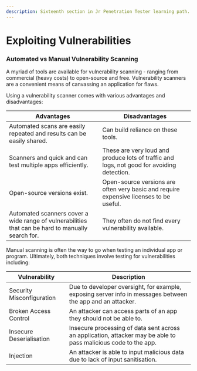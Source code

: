 ```yaml
---
description: Sixteenth section in Jr Penetration Tester learning path.
---
```


# Exploiting Vulnerabilities

### Automated vs Manual Vulnerability Scanning

A myriad of tools are available for vulnerability scanning - ranging from commercial (heavy costs) to open-source and free. Vulnerability scanners are a convenient means of canvassing an application for flaws.

Using a vulnerability scanner comes with various advantages and disadvantages:

| Advantages                                                                                        | Disadvantages                                                                              |
| ------------------------------------------------------------------------------------------------- | ------------------------------------------------------------------------------------------ |
| Automated scans are easily repeated and results can be easily shared.                             | Can build reliance on these tools.                                                         |
| Scanners and quick and can test multiple apps efficiently.                                        | These are very loud and produce lots of traffic and logs, not good for avoiding detection. |
| Open-source versions exist.                                                                       | Open-source versions are often very basic and require expensive licenses to be useful.     |
| Automated scanners cover a wide range of vulnerabilities that can be hard to manually search for. | They often do not find every vulnerability available.                                      |

Manual scanning is often the way to go when testing an individual app or program. Ultimately, both techniques involve testing for vulnerabilities including:

| Vulnerability             | Description                                                                                                     |
| ------------------------- | --------------------------------------------------------------------------------------------------------------- |
| Security Misconfiguration | Due to developer oversight, for example, exposing server info in messages between the app and an attacker.      |
| Broken Access Control     | An attacker can access parts of an app they should not be able to.                                              |
| Insecure Deserialisation  | Insecure processing of data sent across an application, attacker may be able to pass malicious code to the app. |
| Injection                 | An attacker is able to input malicious data due to lack of input sanitisation.                                  |
